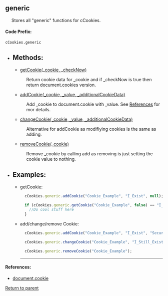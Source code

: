 <a id="cookies"/> <h2> generic </h1> 
  <p style="padding-left: 20px;"> Stores all "generic" functions for cCookies. </p>

#### <a id="codeprefix"/> Code Prefix:
    cCookies.generic

* <a id="methods"/> <h2> Methods: </h2>

    * <a id="getcookie"/> [getCookie(_cookie, _checkNow)](#getcookieexample) <p style="padding-left: 20px;"> Return cookie data for _cookie and if _checkNow is true then return document.cookies version. </p>

    * <a id="addcookie"/> [addCookie(_cookie, _value, _additionalCookieData)](#cookieexample) <p style="padding-left: 20px;"> Add _cookie to document.cookie with _value. See [References](#cookiereference) for mor details. </p>

    * <a id="changecookie"/> [changeCookie(_cookie, _value, _additionalCookieData)](#cookieexample) <p style="padding-left: 20px;"> Alternative for addCookie as modifiying cookies is the same as adding. </p>

    * <a id="removecookie"/> [removeCookie(_cookie)](#cookieexample) <p style="padding-left: 20px;"> Remove _cookie by calling add as removing is just setting the cookie value to nothing. </p>

* <a id="examples"/> <h2> Examples: </h2>

  * <a id="getcookieexample"/> getCookie:
    ```Javascript
      cCookies.generic.addCookie("Cookie_Example", "I_Exist", null);

      if (cCookies.generic.getCookie("Cookie_Example", false) == "I_Exist") {
        //Do cool stuff here
      }
    ``` 
  
  * <a id="cookieexample"/> add/change/remove Cookie:
    ```Javascript
      cCookies.generic.addCookie("Cookie_Example", "I_Exist", "Secure;");

      cCookies.generic.changeCookie("Cookie_Example", "I_Still_Exist", null);

      cCookies.generic.removeCookie("Cookie_Example");
    ``` 
    <hr>

#### References:
 * <a id="cookiereference"/> [document.cookie](https://developer.mozilla.org/en-US/docs/Web/API/Document/cookie)
  
[Return to parent](../README.md)